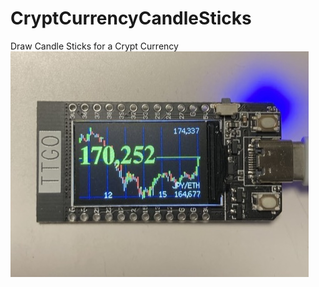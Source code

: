 # CryptCurrencyCandleSticks
Draw Candle Sticks for a Crypt Currency
![Running Image](images/TTGO-ETH.jpeg "Running Image")
